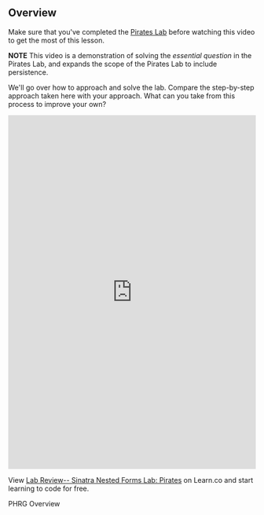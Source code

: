## Overview

Make sure that you've completed the [Pirates Lab](https://github.com/learn-co-curriculum/sinatra-nested-forms) before watching this video to get the most of this lesson. 

**NOTE** This video is a demonstration of solving the *essential question* in the Pirates Lab, and expands the scope of the Pirates Lab to include persistence.

We'll go over how to approach and solve the lab. Compare the step-by-step approach taken here with your approach. What can you take from this process to improve your own? 


<iframe width="100%" height="720" src="https://www.youtube.com/embed/kgHN11dQ3H0?rel=0&amp;showinfo=0" frameborder="0" allowfullscreen></iframe>

<p class='util--hide'>View <a href='https://learn.co/lessons/lab-review-sinatra-nested-forms-lab-pirates'>Lab Review-- Sinatra Nested Forms Lab: Pirates</a> on Learn.co and start learning to code for free.</p>
<p data-visibility='hidden'>PHRG Overview</p>